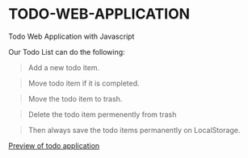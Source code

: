 # TODO-WEB-APPLICATION
Todo Web Application with Javascript

Our Todo List can do the following:

> Add a new todo item.

> Move todo item if it is completed.

> Move the todo item to trash.

> Delete the todo item permenently from trash

> Then always save the todo items permanently on LocalStorage.


<a href="https://comforting-cat-24e347.netlify.app/">Preview of todo application</a>

